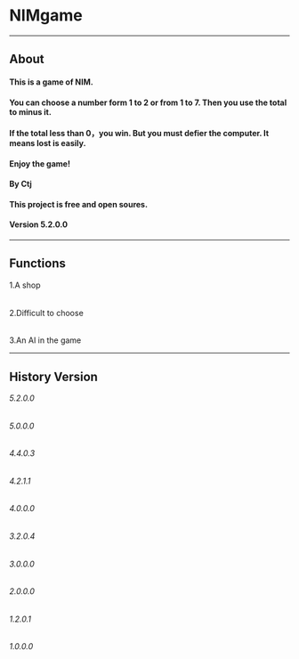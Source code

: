 # NIMgame
- - - -
## About
#### This is a game of NIM.
#### You can choose a number form 1 to 2 or from 1 to 7. Then you use the total to minus it.
#### If the total less than 0，you win. But you must defier the computer. It means lost is easily.
#### Enjoy the game!
#### By Ctj
#### This project is free and open soures.
#### Version 5.2.0.0
- - - -
## Functions
1.A shop
######
2.Difficult to choose
######
3.An AI in the game
- - - -
## History Version
*5.2.0.0*
######
*5.0.0.0*
######
*4.4.0.3*
######
*4.2.1.1*
######
*4.0.0.0*
######
*3.2.0.4*
######
*3.0.0.0*
######
*2.0.0.0*
######
*1.2.0.1*
######
*1.0.0.0*
